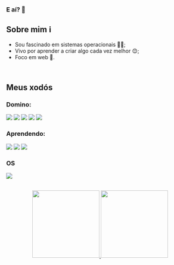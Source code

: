 ### E aí? 👋   

## Sobre mim ℹ️

- Sou fascinado em sistemas operacionais 😶‍🌫️;
- Vivo por aprender a criar algo cada vez melhor 😊;
- Foco em web 🎯.

  
</br>

## Meus xodós


### Domino:

 ![](https://img.shields.io/badge/JavaScript-F7DF1E?style=for-the-badge&logo=javascript&logoColor=black)
 ![](https://img.shields.io/badge/Node.js-43853D?style=for-the-badge&logo=node.js&logoColor=white)
 ![](https://img.shields.io/badge/Bootstrap-563D7C?style=for-the-badge&logo=bootstrap&logoColor=white)
 ![](https://img.shields.io/badge/HTML-239120?style=for-the-badge&logo=html5&logoColor=white)
 ![](https://img.shields.io/badge/CSS-239120?&style=for-the-badge&logo=css3&logoColor=white)
 
 
 ### Aprendendo:
 
 ![](https://img.shields.io/badge/Java-ED8B00?style=for-the-badge&logo=java&logoColor=white)
 ![](https://img.shields.io/badge/React-20232A?style=for-the-badge&logo=react&logoColor=61DAFB)
 ![](https://img.shields.io/badge/TypeScript-007ACC?style=for-the-badge&logo=typescript&logoColor=white)
 
 ### OS
![](https://img.shields.io/badge/Arch%20Linux-1793D1?logo=arch-linux&logoColor=fff&style=flat-square)

 
</br>


<div align="center">
  <a href="https://github.com/guilherme-braga-c">
  <img height="180em" src="https://github-readme-stats.vercel.app/api?username=guilherme-braga-c&theme=chartreuse-dark&custom_title=Meus%20status&locale=pt-br"/>
  <img height="180em" src="https://github-readme-stats.vercel.app/api/top-langs/?username=guilherme-braga-c&theme=chartreuse-dark&langs_count=8&hide=html&layout=compact&custom_title=Linguagens%20mais%20usadas"/>
</div>
